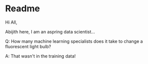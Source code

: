 # Readme 

Hi All,

Abijith here, I am an aspring data scientist...

Q: How many machine learning specialists does it take to change a fluorescent light bulb?

A: That wasn't in the training data!

